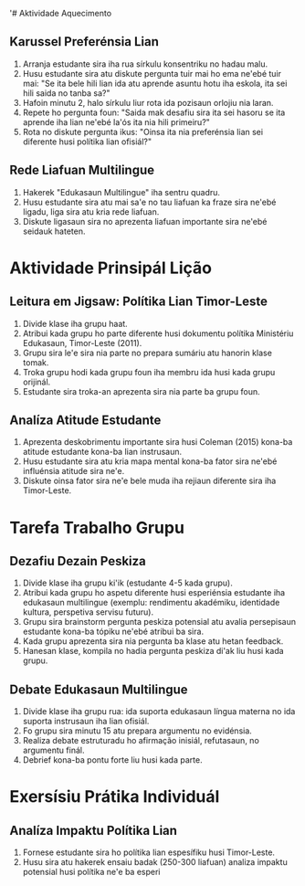 '# Aktividade Aquecimento

## Karussel Preferénsia Lian

1. Arranja estudante sira iha rua sírkulu konsentriku no hadau malu.
2. Husu estudante sira atu diskute pergunta tuir mai ho ema ne'ebé tuir mai: "Se ita bele hili lian ida atu aprende asuntu hotu iha eskola, ita sei hili saida no tanba sa?"
3. Hafoin minutu 2, halo sírkulu liur rota ida pozisaun orlojiu nia laran.
4. Repete ho pergunta foun: "Saida mak desafiu sira ita sei hasoru se ita aprende iha lian ne'ebé la'ós ita nia hili primeiru?"
5. Rota no diskute pergunta ikus: "Oinsa ita nia preferénsia lian sei diferente husi polítika lian ofisiál?"

## Rede Liafuan Multilingue

1. Hakerek "Edukasaun Multilingue" iha sentru quadru.
2. Husu estudante sira atu mai sa'e no tau liafuan ka fraze sira ne'ebé ligadu, liga sira atu kria rede liafuan.
3. Diskute ligasaun sira no aprezenta liafuan importante sira ne'ebé seidauk hateten.

# Aktividade Prinsipál Lição

## Leitura em Jigsaw: Polítika Lian Timor-Leste

1. Divide klase iha grupu haat.
2. Atribui kada grupu ho parte diferente husi dokumentu polítika Ministériu Edukasaun, Timor-Leste (2011).
3. Grupu sira le'e sira nia parte no prepara sumáriu atu hanorin klase tomak.
4. Troka grupu hodi kada grupu foun iha membru ida husi kada grupu orijinál.
5. Estudante sira troka-an aprezenta sira nia parte ba grupu foun.

## Analíza Atitude Estudante

1. Aprezenta deskobrimentu importante sira husi Coleman (2015) kona-ba atitude estudante kona-ba lian instrusaun.
2. Husu estudante sira atu kria mapa mental kona-ba fator sira ne'ebé influénsia atitude sira ne'e.
3. Diskute oinsa fator sira ne'e bele muda iha rejiaun diferente sira iha Timor-Leste.

# Tarefa Trabalho Grupu

## Dezafiu Dezain Peskiza

1. Divide klase iha grupu ki'ik (estudante 4-5 kada grupu).
2. Atribui kada grupu ho aspetu diferente husi esperiénsia estudante iha edukasaun multilingue (exemplu: rendimentu akadémiku, identidade kultura, perspetiva servisu futuru).
3. Grupu sira brainstorm pergunta peskiza potensial atu avalia persepisaun estudante kona-ba tópiku ne'ebé atribui ba sira.
4. Kada grupu aprezenta sira nia pergunta ba klase atu hetan feedback.
5. Hanesan klase, kompila no hadia pergunta peskiza di'ak liu husi kada grupu.

## Debate Edukasaun Multilingue

1. Divide klase iha grupu rua: ida suporta edukasaun língua materna no ida suporta instrusaun iha lian ofisiál.
2. Fo grupu sira minutu 15 atu prepara argumentu no evidénsia.
3. Realiza debate estruturadu ho afirmação inisiál, refutasaun, no argumentu finál.
4. Debrief kona-ba pontu forte liu husi kada parte.

# Exersísiu Prátika Individuál

## Analíza Impaktu Polítika Lian

1. Fornese estudante sira ho polítika lian espesífiku husi Timor-Leste.
2. Husu sira atu hakerek ensaiu badak (250-300 liafuan) analiza impaktu potensial husi polítika ne'e ba esperi